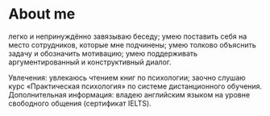 # About me
легко и непринуждённо завязываю беседу;
умею поставить себя на место сотрудников, которые мне подчинены;
умею толково объяснить задачу и обозначить мотивацию;
умею поддерживать аргументированный и конструктивный диалог.

Увлечения:
увлекаюсь чтением книг по психологии;
заочно слушаю курс «Практическая психология» по системе дистанционного обучения.
Дополнительная информация:
владею английским языком на уровне свободного общения (сертификат IELTS).
